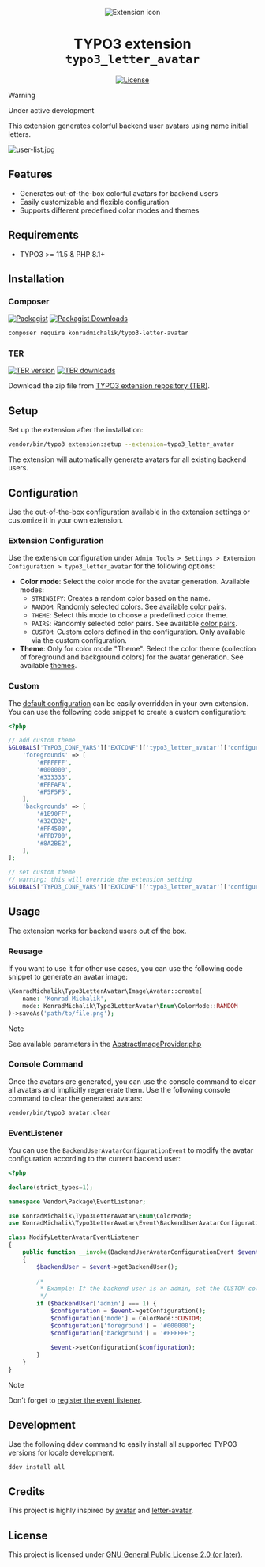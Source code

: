 <div align="center">

![Extension icon](Resources/Public/Icons/Extension.svg)

# TYPO3 extension `typo3_letter_avatar`

[![License](https://poser.pugx.org/konradmichalik/typo3-letter-avatar/license)](LICENSE.md)

</div>

> [!WARNING]
> Under active development

This extension generates colorful backend user avatars using name initial letters.

![user-list.jpg](Documentation/Images/user-list.jpg)

## Features

* Generates out-of-the-box colorful avatars for backend users
* Easily customizable and flexible configuration
* Supports different predefined color modes and themes

## Requirements

* TYPO3 >= 11.5 & PHP 8.1+

## Installation

### Composer

[![Packagist](https://img.shields.io/packagist/v/konradmichalik/typo3-letter-avatar?label=version&logo=packagist)](https://packagist.org/packages/konradmichalik/typo3-letter-avatar)
[![Packagist Downloads](https://img.shields.io/packagist/dt/konradmichalik/typo3-letter-avatar?color=brightgreen)](https://packagist.org/packages/konradmichalik/typo3-letter-avatar)

``` bash
composer require konradmichalik/typo3-letter-avatar
```

### TER

[![TER version](https://typo3-badges.dev/badge/typo3_letter_avatar/version/shields.svg)](https://extensions.typo3.org/extension/typo3_letter_avatar)
[![TER downloads](https://typo3-badges.dev/badge/typo3_letter_avatar/downloads/shields.svg)](https://extensions.typo3.org/extension/typo3_letter_avatar)

Download the zip file from [TYPO3 extension repository (TER)](https://extensions.typo3.org/extension/typo3_letter_avatar).

## Setup

Set up the extension after the installation:

``` bash
vendor/bin/typo3 extension:setup --extension=typo3_letter_avatar
```

The extension will automatically generate avatars for all existing backend users.

## Configuration

Use the out-of-the-box configuration available in the extension settings or customize it in your own extension.

### Extension Configuration

Use the extension configuration under `Admin Tools > Settings > Extension Configuration > typo3_letter_avatar` for the following options:

* **Color mode**: Select the color mode for the avatar generation. Available modes:
  * `STRINGIFY`: Creates a random color based on the name.
  * `RANDOM`: Randomly selected colors. See available [color pairs](ext_localconf.php#44).
  * `THEME`: Select this mode to choose a predefined color theme.
  * `PAIRS`: Randomly selected color pairs. See available [color pairs](ext_localconf.php#71).
  * `CUSTOM`: Custom colors defined in the configuration. Only available via the custom configuration.
* **Theme**: Only for color mode "Theme". Select the color theme (collection of foreground and background colors) for the avatar generation. See available [themes](ext_localconf.php#107).

### Custom

The [default configuration](ext_localconf.php#107) can be easily overridden in your own extension. You can use the following code snippet to create a custom configuration:

```php
<?php

// add custom theme
$GLOBALS['TYPO3_CONF_VARS']['EXTCONF']['typo3_letter_avatar']['configuration']['themes']['customTheme'] = [
    'foregrounds' => [
        '#FFFFFF',
        '#000000',
        '#333333',
        '#FFFAFA',
        '#F5F5F5',
    ],
    'backgrounds' => [
        '#1E90FF',
        '#32CD32',
        '#FF4500',
        '#FFD700',
        '#8A2BE2',
    ],
];

// set custom theme
// warning: this will override the extension setting
$GLOBALS['TYPO3_CONF_VARS']['EXTCONF']['typo3_letter_avatar']['configuration']['theme'] = 'customTheme'
```

## Usage

The extension works for backend users out of the box.

### Reusage

If you want to use it for other use cases, you can use the following code snippet to generate an avatar image:

```php
\KonradMichalik\Typo3LetterAvatar\Image\Avatar::create(
    name: 'Konrad Michalik',
    mode: KonradMichalik\Typo3LetterAvatar\Enum\ColorMode::RANDOM
)->saveAs('path/to/file.png');
```

> [!NOTE]
> See available parameters in the [AbstractImageProvider.php](Classes/Image/AbstractImageProvider.php#17)

### Console Command

Once the avatars are generated, you can use the console command to clear all avatars and implicitly regenerate them. Use the following console command to clear the generated avatars:

```bash
vendor/bin/typo3 avatar:clear
```

### EventListener

You can use the `BackendUserAvatarConfigurationEvent` to modify the avatar configuration according to the current backend user:

```php
<?php

declare(strict_types=1);

namespace Vendor\Package\EventListener;

use KonradMichalik\Typo3LetterAvatar\Enum\ColorMode;
use KonradMichalik\Typo3LetterAvatar\Event\BackendUserAvatarConfigurationEvent;

class ModifyLetterAvatarEventListener
{
    public function __invoke(BackendUserAvatarConfigurationEvent $event): void
    {
        $backendUser = $event->getBackendUser();
        
        /*
         * Example: If the backend user is an admin, set the CUSTOM color mode and define custom colors.
         */ 
        if ($backendUser['admin'] === 1) {
            $configuration = $event->getConfiguration();
            $configuration['mode'] = ColorMode::CUSTOM;
            $configuration['foreground'] = '#000000';
            $configuration['background'] = '#FFFFFF';
            
            $event->setConfiguration($configuration);
        }
    }
}
```

> [!NOTE]
> Don't forget to [register the event listener](https://docs.typo3.org/m/typo3/reference-coreapi/main/en-us/ApiOverview/Events/EventDispatcher/Index.html#registering-the-event-listener-via-file-services-yaml).

## Development

Use the following ddev command to easily install all supported TYPO3 versions for locale development.

```bash
ddev install all
```

## Credits

This project is highly inspired by [avatar](https://github.com/laravolt/avatar) and [letter-avatar](https://github.com/yohangdev/letter-avatar).

## License

This project is licensed
under [GNU General Public License 2.0 (or later)](LICENSE.md).
